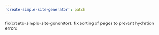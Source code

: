 ```yaml
---
'create-simple-site-generator': patch
---
```


fix(create-simple-site-generator): fix sorting of pages to prevent hydration errors
